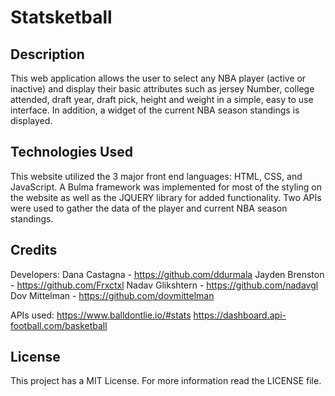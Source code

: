 # Statsketball

## Description
This web application allows the user to select any NBA player (active or inactive) and display their basic attributes such as jersey Number, college attended, draft year, draft pick, height and weight in a simple, easy to use interface. In addition, a widget of the current NBA season standings is displayed.
 
## Technologies Used

This website utilized the 3 major front end languages: HTML, CSS, and JavaScript. A Bulma framework was implemented for most of the styling on the website as well as the JQUERY library for added functionality. Two APIs were used to gather the data of the player and current NBA season standings.

## Credits 
Developers:
Dana Castagna - https://github.com/ddurmala
Jayden Brenston - https://github.com/Frxctxl
Nadav Glikshtern - https://github.com/nadavgl
Dov Mittelman - https://github.com/dovmittelman


APIs used:
https://www.balldontlie.io/#stats
https://dashboard.api-football.com/basketball

## License
This project has a MIT License. For more information read the LICENSE file.